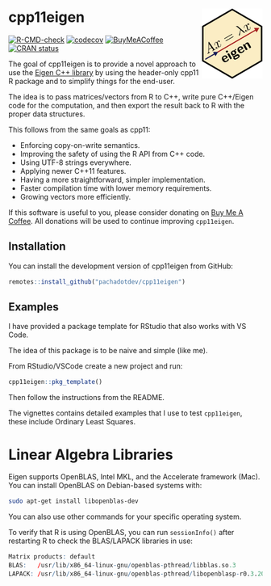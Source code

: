 
<!-- README.md is generated from README.Rmd. Please edit that file -->

# cpp11eigen <img src="man/figures/logo.svg" align="right" height="139" alt="" />

<!-- badges: start -->

[![R-CMD-check](https://github.com/pachadotdev/cpp11eigen/actions/workflows/R-CMD-check.yaml/badge.svg)](https://github.com/pachadotdev/cpp11eigen/actions/workflows/R-CMD-check.yaml)
[![codecov](https://codecov.io/gh/pachadotdev/cpp11eigen/graph/badge.svg?token=mWfiUCgfNu)](https://app.codecov.io/gh/pachadotdev/cpp11eigen)
[![BuyMeACoffee](https://raw.githubusercontent.com/pachadotdev/buymeacoffee-badges/main/bmc-donate-white.svg)](https://buymeacoffee.com/pacha)
[![CRAN
status](https://www.r-pkg.org/badges/version/cpp11eigen)](https://CRAN.R-project.org/package=cpp11eigen)
<!-- badges: end -->

The goal of cpp11eigen is to provide a novel approach to use the [Eigen
C++ library](https://eigen.tuxfamily.org/) by using the header-only
cpp11 R package and to simplify things for the end-user.

The idea is to pass matrices/vectors from R to C++, write pure C++/Eigen
code for the computation, and then export the result back to R with the
proper data structures.

This follows from the same goals as cpp11:

  - Enforcing copy-on-write semantics.
  - Improving the safety of using the R API from C++ code.
  - Using UTF-8 strings everywhere.
  - Applying newer C++11 features.
  - Having a more straightforward, simpler implementation.
  - Faster compilation time with lower memory requirements.
  - Growing vectors more efficiently.

If this software is useful to you, please consider donating on [Buy Me A
Coffee](https://buymeacoffee.com/pacha). All donations will be used to
continue improving `cpp11eigen`.

## Installation

You can install the development version of cpp11eigen from GitHub:

``` r
remotes::install_github("pachadotdev/cpp11eigen")
```

## Examples

I have provided a package template for RStudio that also works with VS
Code.

The idea of this package is to be naive and simple (like me).

From RStudio/VSCode create a new project and run:

``` r
cpp11eigen::pkg_template()
```

Then follow the instructions from the README.

The vignettes contains detailed examples that I use to test
`cpp11eigen`, these include Ordinary Least Squares.

# Linear Algebra Libraries

Eigen supports OpenBLAS, Intel MKL, and the Accelerate framework (Mac).
You can install OpenBLAS on Debian-based systems with:

``` sh
sudo apt-get install libopenblas-dev
```

You can also use other commands for your specific operating system.

To verify that R is using OpenBLAS, you can run `sessionInfo()` after
restarting R to check the BLAS/LAPACK libraries in use:

``` r
Matrix products: default
BLAS:   /usr/lib/x86_64-linux-gnu/openblas-pthread/libblas.so.3 
LAPACK: /usr/lib/x86_64-linux-gnu/openblas-pthread/libopenblasp-r0.3.20.so; LAPACK version 3.10.0
```
